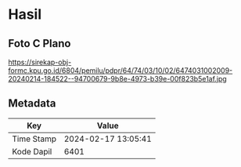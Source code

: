 # Hasil

## Foto C Plano

https://sirekap-obj-formc.kpu.go.id/6804/pemilu/pdpr/64/74/03/10/02/6474031002009-20240214-184522--94700679-9b8e-4973-b39e-00f823b5e1af.jpg


## Metadata

| Key        | Value               |
| ---------- | ------------------- |
| Time Stamp | 2024-02-17 13:05:41 |
| Kode Dapil | 6401                |




